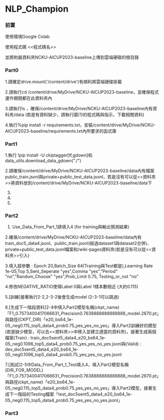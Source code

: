 # NLP_Champion

### 前置

使用環境Google Colab

使用程式碼 <<程式碼名>>

並將附屬資料夾NCKU-AICUP2023-baseline上傳到雲端硬碟的根目錄

### Part0

1.請確定drive.mount('/content/drive')有順利將雲端硬碟掛載

2.請執行cd /content/drive/MyDrive/NCKU-AICUP2023-baseline，並確保程式運作期間都在此資料夾內

3.請執行ls ，確保/content/drive/MyDrive/NCKU-AICUP2023-baseline內有資料夾/data (若是有資料缺少，請執行圖(1)的程式碼與指示，下載相關資料)

4.執行%pip install -r requirements.txt，安裝/content/drive/MyDrive/NCKU-AICUP2023-baseline/requirements.txt內所要求的函式庫


### Part1

1.執行 !pip install -U ckiptagger[tf,gdown]和data_utils.download_data_gdown("./")

2.請確保/content/drive/MyDrive/NCKU-AICUP2023-baseline/data內有檔案public_train.jsonl與private+public_test_data.jsonl，若是沒有可以從<<資料夾>>將資料放到/content/drive/MyDrive/NCKU-AICUP2023-baseline/data下

3.

4.

5.


### Part2

1. Use_Data_From_Part_1請填入4 (for training與輸出預測結果)

2.確保/content/drive/MyDrive/NCKU-AICUP2023-baseline/data內有train_doc5_data4.jsonl、public_train.jsonl(經過dataset1與dataset2合併)、private+public_test_data.jsonl檔案和/wiki-pages資料夾(若是沒有可以從<<資料夾>>引入)

3.填入超參數 : Epoch 20,Batch_Size 64(Training與Test都是),Learning Rate 1e-05,Top 5,Sent_Seperate "yes",Comma "yes","Period" "no","Random_Choose" "yes",Prob_Limit 0.75, Testing_or_not "no"

4.修改NEGATIVE_RATIO使得Label 0與Label 1樣本數相近 (大約0.115)

5.[訓練]接著執行2-2,2-3-2後會生成model (2-3-1可以跳過)

6.[生成下一階段資料]2-4中填入Part2模型名稱(ckpt_name)「F1_0.7573400417066631_Precision0.7638888888888888_model.2670.pt」與路徑(CKPT_DIR)「e20_bs64_1e-05_neg0.115_top5_data4_prob0.75_yes_yes_no_yes」導入Part2訓練好的模型(若是缺少模型，可以去<<資料夾>>中移入並建立適當的資料夾)，接著生成兩個檔案(Train) :  train_doc5sent5_data4_e20_bs64_1e-05_neg0.1096_top5_data4_prob0.75_yes_yes_no_yes.jsonl與(Valid) :  dev_doc5sent5_data4_e20_bs64_1e-05_neg0.1096_top5_data4_prob0.75_yes_yes_no_yes.jsonl

7.[測試]2-5中Data_From_Part_1_Test填入4，填入Part2模型名稱(DIR_FOR_MODEL)「F1_0.7573400417066631_Precision0.7638888888888888_model.2670.pt」與路徑(ckpt_name)「e20_bs64_1e-05_neg0.115_top5_data4_prob0.75_yes_yes_no_yes」導入Part2模型，接著生成下一階段的Testing檔案「test_doc5sent5_data4_e20_bs64_1e-05_neg0.115_top5_data4_prob0.75_yes_yes_no_yes.jsonl」

### Part3
